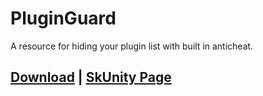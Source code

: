 # PluginGuard
A resource for hiding your plugin list with built in anticheat.

## [Download](https://minhaskamal.github.io/DownGit/#/home?url=https://github.com/erenkarakal/SkriptHarbor/tree/main/resources/PluginGuard/plugin-hider) | [SkUnity Page](https://forums.skunity.com/resources/pluginguard-tab-hider-cheat-detection.1516/)